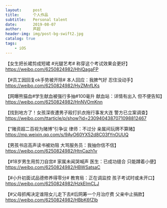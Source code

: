 ```yaml
---
layout:     post
title:      个人作品
subtitle:   Personal talent
date:       2019-08-07
author:     芦超
header-img: img/post-bg-swift2.jpg
catalog: true
tags:
    - iOS
---
```


【女生把长裙剪成短裙 #光腿艺考# 称穿这个考试效果会更好】
https://weibo.com/6250824982/HhlQagaFP


【#员工因回复ok手势被开除#  本人回应：我脾气好 忍住没动手】
https://weibo.com/6250824982/HyZMnfLKs


【网曝熊猫血#学生献血被强行多抽#100毫升 献血站：详情有出入 但不便告知】
https://weibo.com/6250824982/HnNVOmKnn


【找到地方了！女孩深夜遭男子殴打扒衣拖行事发大连 警方已立案调查】
https://weibo.com/ttarticle/p/show?id=2309404387071098812467


【“赌资超二百视为赌博”引争议 律师：不过分 亲属间玩牌不算赌】
https://mp.weixin.qq.com/s/9AyO60YX52d8C03fYnOUUQ


【男孩书店高声读书被劝阻 大骂服务员：我抽你信不信】
https://weibo.com/6250824982/HtnCazh1v


【#18岁男生用剪刀自宫# 家属未闻哭喊声 医生：已成功缝合 只能蹲着小便】
https://weibo.com/6250824982/HBWSatsaC


【#小升初面试品德修养得零分# 教育局：正在调监控 孩子考试时或未开口】
https://weibo.com/6250824982/HzkEImCLJ


【#父母抓阄决定谁陪女儿走下去#后网筹一个月治疗费 父亲中止捐款】
https://weibo.com/6250824982/HBbK6fZIb



